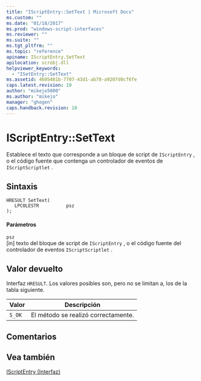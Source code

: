 ```yaml
---
title: "IScriptEntry::SetText | Microsoft Docs"
ms.custom: ""
ms.date: "01/18/2017"
ms.prod: "windows-script-interfaces"
ms.reviewer: ""
ms.suite: ""
ms.tgt_pltfrm: ""
ms.topic: "reference"
apiname: IScriptEntry.SetText
apilocation: scrobj.dll
helpviewer_keywords: 
  - "ISetEntry::SetText"
ms.assetid: 4605481b-7707-43d1-ab78-a9207d0cf6fe
caps.latest.revision: 10
author: "mikejo5000"
ms.author: "mikejo"
manager: "ghogen"
caps.handback.revision: 10
---
```

# IScriptEntry::SetText
Establece el texto que corresponde a un bloque de script de `IScriptEntry` , o el código fuente que contenga un controlador de eventos de `IScriptScriptlet` .  
  
## Sintaxis  
  
```  
HRESULT SetText(  
   LPCOLESTR          psz  
);  
```  
  
#### Parámetros  
 `psz`  
 \[in\] texto del bloque de script de `IScriptEntry` , o el código fuente del controlador de eventos `IScriptScriptlet` .  
  
## Valor devuelto  
 Interfaz `HRESULT`.  Los valores posibles son, pero no se limitan a, los de la tabla siguiente.  
  
|Valor|Descripción|  
|-----------|-----------------|  
|`S_OK`|El método se realizó correctamente.|  
  
## Comentarios  
  
## Vea también  
 [IScriptEntry \(Interfaz\)](../../winscript/reference/iscriptentry-interface.md)